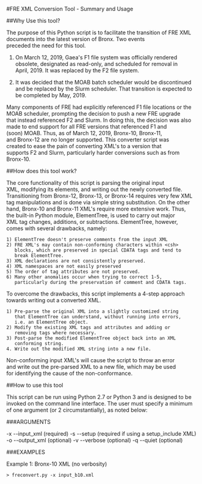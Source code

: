 #FRE XML Conversion Tool - Summary and Usage

##Why Use this tool?

The purpose of this Python script is to facilitate the transition of 
FRE XML documents into the latest version of Bronx. Two events        
preceded the need for this tool.                                      
                                                                      
1. On March 12, 2019, Gaea's F1 file system was officially rendered   
obsolete, designated as read-only, and scheduled for removal in       
April, 2019. It was replaced by the F2 file system.                   
                                                                      
2. It was decided that the MOAB batch scheduler would be discontinued 
and be replaced by the Slurm scheduler. That transition is expected to
be completed by May, 2019.                                            
                                                                      
Many components of FRE had explicitly referenced F1 file locations or 
the MOAB scheduler, prompting the decision to push a new FRE upgrade  
that instead referenced F2 and Slurm. In doing this, the decision was 
also made to end support for all FRE versions that referenced F1 and  
(soon) MOAB. Thus, as of March 12, 2019, Bronx-10, Bronx-11,          
and Bronx-12 are no longer supported. This converter script was       
created to ease the pain of converting XML's to a version that        
supports F2 and Slurm, particularly harder conversions such as from   
Bronx-10.                                                             

##How does this tool work?

The core functionality of this script is parsing the original input   
XML, modifying its elements, and writing out the newly converted file.
Transitioning from Bronx-12, Bronx-13, or Bronx-14 requires very few
XML tag manipulations and is done via simple string substitution. On the other
hand, Bronx-10 and Bronx-11 XML's require more extensive work. Thus,  
the built-in Python module, ElementTree, is used to carry out major   
XML tag changes, additions, or subtractions. ElementTree, however,    
comes with several drawbacks, namely:                                 
                                                                      
    1) ElementTree doesn't preserve comments from the input XML       
    2) FRE XML's may contain non-conforming characters within <csh>   
       blocks, which are preserved in special CDATA tags and tend to  
       break ElementTree.                                             
    3) XML declarations are not consistently preserved.               
    4) XML namespaces are not easily preserved                        
    5) The order of tag attributes are not preserved.                 
    6) Many other anomalies occur when trying to correct 1-5,         
       particularly during the preservation of comment and CDATA tags.
                                                                      
To overcome the drawbacks, this script implements a 4-step approach   
towards writing out a converted XML.                                  
                                                                      
    1) Pre-parse the original XML into a slightly customized string   
       that ElementTree can understand, without running into errors,  
       i.e. an ElementTree object.                                    
    2) Modify the existing XML tags and attributes and adding or      
       removing tags where necessary.                                 
    3) Post-parse the modified ElementTree object back into an XML    
       conforming string.                                             
    4. Write out the modified XML string into a new file.             
                                                                      
Non-conforming input XML's will cause the script to throw an error    
and write out the pre-parsed XML to a new file, which may be used     
for identifying the cause of the non-conformance.                     

##How to use this tool

This script can be run using Python 2.7 or Python 3 and is designed to
be invoked on the command line interface. The user must specify a minimum
of one argument (or 2 circumstantially), as noted below:

###ARGUMENTS

-x    --input_xml    (required)
-s    --setup        (required if using a setup_include XML)
-o    --output_xml   (optional)
-v    --verbose      (optional)
-q    --quiet        (optional)

###EXAMPLES

Example 1: Bronx-10 XML (no verbosity)
```
> freconvert.py -x input_b10.xml
```





